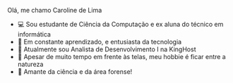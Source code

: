 Olá, me chamo Caroline de Lima
- 💻 Sou estudante de Ciência da Computação e ex aluna do técnico em informática
- 💞️ Em constante aprendizado, e entusiasta da tecnologia
- 👑 Atualmente sou Analista de Desenvolvimento I na KingHost
- 🌱 Apesar de muito tempo em frente às telas, meu hobbie é ficar entre a natureza
- 🔬 Amante da ciência e da área forense!

